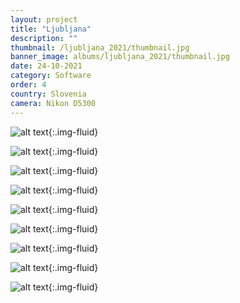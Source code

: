 ```yaml
---
layout: project
title: "Ljubljana"
description: ""
thumbnail: /ljubljana_2021/thumbnail.jpg
banner_image: albums/ljubljana_2021/thumbnail.jpg
date: 24-10-2021
category: Software
order: 4
country: Slovenia
camera: Nikon D5300
---
```


![alt text]({{site.baseurl}}/assets/images/albums/ljubljana_2021/johnchque_ljubljana2021_1.jpg "Ljubljana"){:.img-fluid}

![alt text]({{site.baseurl}}/assets/images/albums/ljubljana_2021/johnchque_ljubljana2021_2.jpg "Ljubljana"){:.img-fluid}

![alt text]({{site.baseurl}}/assets/images/albums/ljubljana_2021/johnchque_ljubljana2021_3.jpg "Ljubljana"){:.img-fluid}

![alt text]({{site.baseurl}}/assets/images/albums/ljubljana_2021/johnchque_ljubljana2021_4.jpg "Ljubljana"){:.img-fluid}

![alt text]({{site.baseurl}}/assets/images/albums/ljubljana_2021/johnchque_ljubljana2021_5.jpg "Ljubljana"){:.img-fluid}

![alt text]({{site.baseurl}}/assets/images/albums/ljubljana_2021/johnchque_ljubljana2021_6.jpg "Ljubljana"){:.img-fluid}

![alt text]({{site.baseurl}}/assets/images/albums/ljubljana_2021/johnchque_ljubljana2021_7.jpg "Ljubljana"){:.img-fluid}

![alt text]({{site.baseurl}}/assets/images/albums/ljubljana_2021/johnchque_ljubljana2021_8.jpg "Ljubljana"){:.img-fluid}

![alt text]({{site.baseurl}}/assets/images/albums/ljubljana_2021/johnchque_ljubljana2021_9.jpg "Ljubljana"){:.img-fluid}
